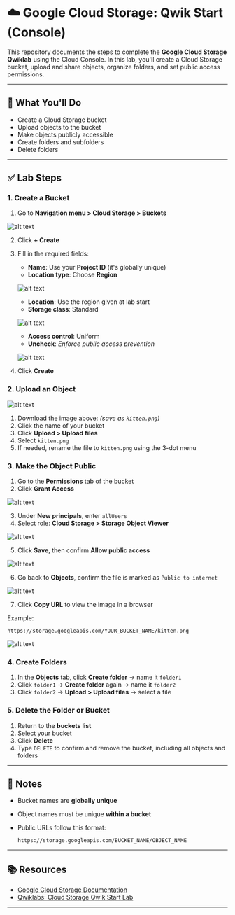 # ☁️ Google Cloud Storage: Qwik Start (Console)

This repository documents the steps to complete the **Google Cloud Storage Qwiklab** using the Cloud Console. In this lab, you'll create a Cloud Storage bucket, upload and share objects, organize folders, and set public access permissions.

---

## 🚀 What You'll Do

* Create a Cloud Storage bucket
* Upload objects to the bucket
* Make objects publicly accessible
* Create folders and subfolders
* Delete folders

---

## ✅ Lab Steps

### 1. **Create a Bucket**

1. Go to **Navigation menu > Cloud Storage > Buckets**

![alt text](images/Task1.png)

2. Click **+ Create**
3. Fill in the required fields:

   * **Name**: Use your **Project ID** (it's globally unique)
   * **Location type**: Choose **Region**

   ![alt text](images/Task1.1.png)

   * **Location**: Use the region given at lab start
   * **Storage class**: Standard

   ![alt text](images/Task1.2.png)

   * **Access control**: Uniform
   * **Uncheck**: *Enforce public access prevention*

   ![alt text](images/Task1.3.png)

4. Click **Create**

### 2. **Upload an Object**

![alt text](images/kitten.png)

1. Download the image above: *(save as `kitten.png`)*
2. Click the name of your bucket
3. Click **Upload > Upload files**
4. Select `kitten.png`
5. If needed, rename the file to `kitten.png` using the 3-dot menu

### 3. **Make the Object Public**

1. Go to the **Permissions** tab of the bucket
2. Click **Grant Access**

![alt text](images/Task3.png)

3. Under **New principals**, enter `allUsers`
4. Select role: **Cloud Storage > Storage Object Viewer**

![alt text](images/Task3.1.png)

5. Click **Save**, then confirm **Allow public access**

![alt text](images/Task3.2.png)

6. Go back to **Objects**, confirm the file is marked as `Public to internet`

![alt text](images/Task3.3.png)

7. Click **Copy URL** to view the image in a browser

Example:

```
https://storage.googleapis.com/YOUR_BUCKET_NAME/kitten.png
```
![alt text](images/Task3.4.png)

### 4. **Create Folders**

1. In the **Objects** tab, click **Create folder** → name it `folder1`
2. Click `folder1` → **Create folder** again → name it `folder2`
3. Click `folder2` → **Upload > Upload files** → select a file

### 5. **Delete the Folder or Bucket**

1. Return to the **buckets list**
2. Select your bucket
3. Click **Delete**
4. Type `DELETE` to confirm and remove the bucket, including all objects and folders

---

## 📝 Notes

* Bucket names are **globally unique**
* Object names must be unique **within a bucket**
* Public URLs follow this format:

  ```
  https://storage.googleapis.com/BUCKET_NAME/OBJECT_NAME
  ```

---

## 📚 Resources

* [Google Cloud Storage Documentation](https://cloud.google.com/storage/docs/)
* [Qwiklabs: Cloud Storage Qwik Start Lab](https://www.cloudskillsboost.google)

---